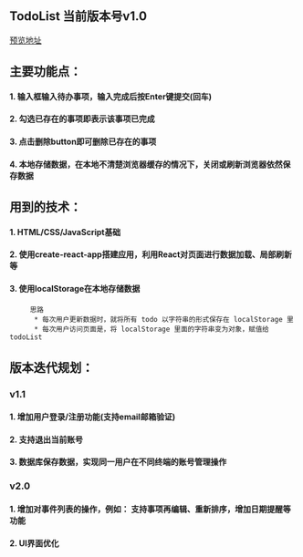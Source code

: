 ## TodoList 当前版本号v1.0

[预览地址](https://andreaxiang.github.io/react-temp/build/index.html)

## 主要功能点：

#### 1. 输入框输入待办事项，输入完成后按Enter键提交(回车)
#### 2. 勾选已存在的事项即表示该事项已完成
#### 3. 点击删除button即可删除已存在的事项
#### 4. 本地存储数据，在本地不清楚浏览器缓存的情况下，关闭或刷新浏览器依然保存数据

## 用到的技术：

#### 1. HTML/CSS/JavaScript基础
#### 2. 使用create-react-app搭建应用，利用React对页面进行数据加载、局部刷新等
#### 3. 使用localStorage在本地存储数据
         思路
          * 每次用户更新数据时，就将所有 todo 以字符串的形式保存在 localStorage 里
          * 每次用户访问页面是，将 localStorage 里面的字符串变为对象，赋值给 todoList
          

## 版本迭代规划：
### v1.1
#### 1. 增加用户登录/注册功能(支持email邮箱验证)
#### 2. 支持退出当前账号
#### 3. 数据库保存数据，实现同一用户在不同终端的账号管理操作

### v2.0
#### 1. 增加对事件列表的操作，例如： 支持事项再编辑、重新排序，增加日期提醒等功能
#### 2. UI界面优化
